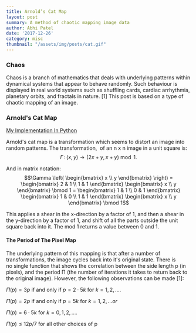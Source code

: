 ```yaml
---
title: Arnold’s Cat Map
layout: post
summary: A method of chaotic mapping image data
author: Abhi Patel
date: '2017-12-26'
category: misc
thumbnail: "/assets/img/posts/cat.gif"
---
```


### Chaos
Chaos is a branch of mathematics that deals with underlying patterns within dynamical systems that appear to behave randomly. Such behaviour is displayed in real world systems such as shuffling cards, cardiac arrhythmia, planetary orbits, and fractals in nature. [1] This post is based on a type of chaotic mapping of an image.

### Arnold's Cat Map
[My Implementation In Python](https://github.com/B33Boy/Arnold-Cat-Map)

Arnold's cat map is a transformation which seems to distort an image into random patterns. The transformation,  of an n x n image in a unit square is:
$$\Gamma \, : \, (x,y) \to (2x+y,x+y) \bmod 1.$$

And in matrix notation:
$$\Gamma \left( \begin{bmatrix} x \\ y \end{bmatrix} \right) = \begin{bmatrix} 2 & 1 \\ 1 & 1 \end{bmatrix} \begin{bmatrix} x \\ y \end{bmatrix} \bmod 1 = \begin{bmatrix} 1 & 1 \\ 0 & 1 \end{bmatrix} \begin{bmatrix} 1 & 0 \\ 1 & 1 \end{bmatrix} \begin{bmatrix} x \\ y \end{bmatrix} \bmod 1$$

This applies a shear in the x-direction by a factor of 1, and then a shear in the y-direction by a factor of 1, and shift of all the parts outside the unit square back into it. The mod 1 returns a value between 0 and 1.


#### The Period of The Pixel Map

The underlying pattern of this mapping is that after a number of transformations, the image cycles back into it's original state. There is no single function that shows the correlation between the side length p (in pixels), and the period Π (the number of iterations it takes to return back to the original image). However, the following observations can be made [1]:

$Π(p) = 3p$ if and only if $p = 2 · 5k$ for $k = 1, 2,....$

$Π(p) = 2p$ if and only if $p = 5k$ for $k = 1, 2,... or$

$Π(p) = 6 · 5k$ for $k = 0, 1, 2,....$

$Π(p) ≤ 12p/7$ for all other choices of p
